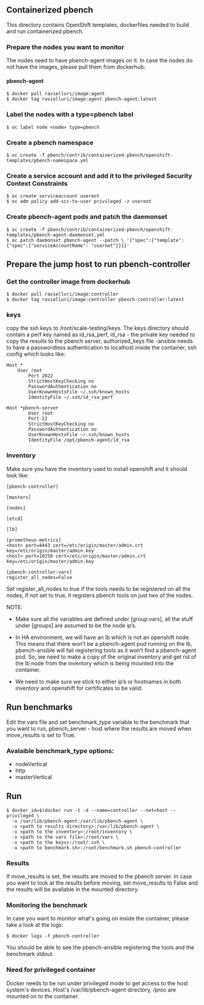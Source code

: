 ## Containerized pbench
This directory contains OpenShift templates, dockerfiles needed to build and run containerized pbench.

### Prepare the nodes you want to monitor
The nodes need to have pbench-agent images on it. In case the nodes do not have the images, please pull them from dockerhub:

#### pbench-agent
```
$ docker pull ravielluri/image:agent
$ docker tag ravielluri/image:agent pbench-agent:latest
```

### Label the nodes with a type=pbench label
```   
$ oc label node <node> type=pbench
```

### Create a pbench namespace
```   
$ oc create -f pbench/contrib/containerized-pbench/openshift-templates/pbench-namespace.yml
```

### Create a service account and add it to the privileged Security Context Constraints
```
$ oc create serviceaccount useroot
$ oc adm policy add-scc-to-user privileged -z useroot
```

### Create pbench-agent pods and patch the daemonset
```
$ oc create -f pbench/contrib/containerized-pbench/openshift-templates/pbench-agent-daemonset.yml
$ oc patch daemonset pbench-agent --patch \ '{"spec":{"template":{"spec":{"serviceAccountName": "useroot"}}}}'
```

## Prepare the jump host to run pbench-controller

### Get the controller image from dockerhub
```
$ docker pull ravielluri/image:controller
$ docker tag ravielluri/image:controller pbench-controller:latest
```

### keys
copy the ssh keys to /root/scale-testing/keys. The keys directory should contain a perf key named as id_rsa_perf,  id_rsa - the private key needed to copy the results to the pbench server, authorized_keys file -ansible needs to have a passwordless authentication to localhost inside the container, ssh config which looks like:
```
Host *
	User root
        Port 2022
        StrictHostKeyChecking no
        PasswordAuthentication no
        UserKnownHostsFile ~/.ssh/known_hosts
        IdentityFile ~/.ssh/id_rsa_perf  
      
Host *pbench-server
        User root
        Port 22
        StrictHostKeyChecking no
        PasswordAuthentication no
        UserKnownHostsFile ~/.ssh/known_hosts
        IdentityFile /opt/pbench-agent/id_rsa
```

### Inventory
Make sure you have the inventory used to install openshift and it should look like:
```
[pbench-controller]

[masters]
    
[nodes]

[etcd]

[lb]

[prometheus-metrics]
<host> port=8443 cert=/etc/origin/master/admin.crt key=/etc/origin/master/admin.key
<host> port=10250 cert=/etc/origin/master/admin.crt key=/etc/origin/master/admin.key

[pbench-controller:vars]
register_all_nodes=False
```

Set register_all_nodes to true if the tools needs to be registered on all the nodes, if not set to true, it registers pbench tools on just two of the nodes.

NOTE: 
- Make sure all the variables are defined under [group:vars], all the stuff under [groups] are assumed to be the node ip’s.

- In HA environment, we will have an lb which is not an openshift node. This means that there won’t be a pbench-agent pod running on the lb, pbench-ansible will fail registering tools as it won’t find a pbench-agent pod. So, we need to make a copy of the original inventory and get rid of the lb node from the inventory which is being mounted into the container.
  
- We need to make sure we stick to either ip’s or hostnames in both inventory and openshift for certificates to be valid.

## Run benchmarks
Edit the vars file and set benchmark_type variable to the benchmark that you want to run, pbench_server - host where the results are moved when move_results is set to True.

### Avalaible benchmark_type options:
- nodeVertical
- http
- masterVertical

## Run
```
$ docker_id=$(docker run -t -d --name=controller --net=host --privileged \
  -v /var/lib/pbench-agent:/var/lib/pbench-agent \
  -v <path to results directory>:/var/lib/pbench-agent \
  -v <path to the inventory>:/root/inventory \
  -v <path to the vars file>:/root/vars \
  -v <path to the keys>:/root/.ssh \
  -v <path to benchmark.sh>:/root/benchmark.sh pbench-controller
```

### Results
If move_results is set, the results are moved to the pbench server. In case you want to look at the results before moving, set move_results to False and the results will be available in the mounted directory.

### Monitoring the benchmark
In case you want to monitor what's going on inside the container, please take a look at the logs:

```
$ docker logs -f pbench-controller
```
You should be able to see the pbench-ansible registering the tools and the benchmark stdout.

### Need for privileged container
Docker needs to be run under privileged mode to get access to the host system's devices. Host's /var/lib/pbench-agent directory, /proc are mounted on to the container.
